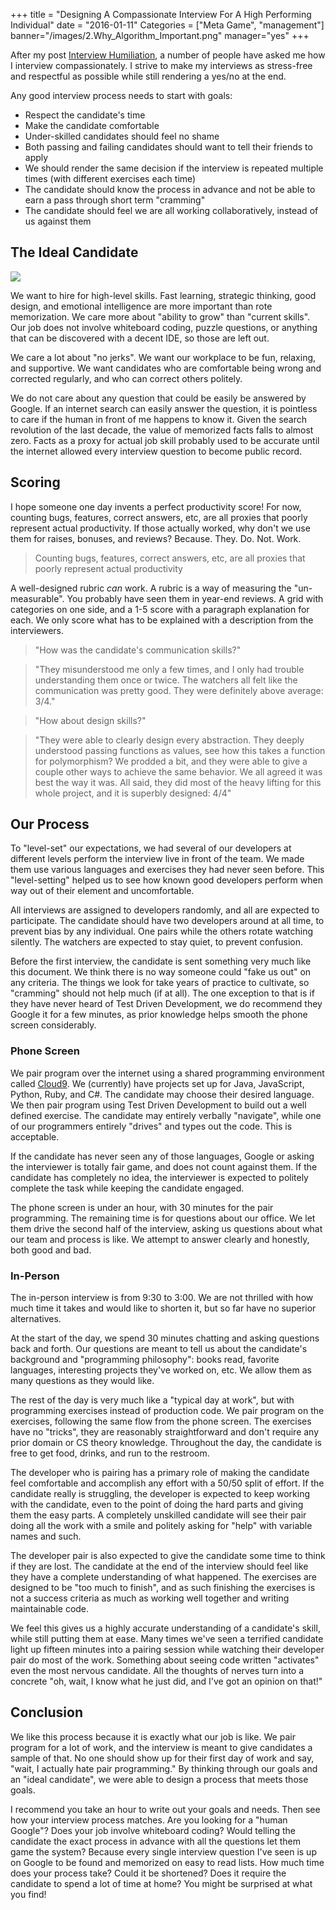 +++
title = "Designing A Compassionate Interview For A High Performing Individual"
date = "2016-01-11"
Categories = ["Meta Game", "management"]
banner="/images/2.Why_Algorithm_Important.png"
manager="yes"
+++

After my post [Interview Humiliation](http://deliberate-software.com/on-defeat/), a number of
people have asked me how I interview compassionately. I strive to make my interviews as
stress-free and respectful as possible while still rendering a yes/no at the end.

Any good interview process needs to start with goals:

  * Respect the candidate's time
  * Make the candidate comfortable
  * Under-skilled candidates should feel no shame
  * Both passing and failing candidates should want to tell their friends to
    apply
  * We should render the same decision if the interview is repeated multiple
    times (with different exercises each time)
  * The candidate should know the process in advance and not be able to earn a
    pass through short term "cramming"
  * The candidate should feel we are all working collaboratively, instead of us
    against them

## The Ideal Candidate

<img src="/images/whiteboards2.jpg"></img>

We want to hire for high-level skills. Fast learning, strategic thinking, good
design, and emotional intelligence are more important than rote memorization. We
care more about "ability to grow" than "current skills". Our job does not
involve whiteboard coding, puzzle questions, or anything that can be discovered
with a decent IDE, so those are left out.

We care a lot about "no jerks". We want our workplace to be fun, relaxing, and
supportive. We want candidates who are comfortable being wrong and corrected
regularly, and who can correct others politely.

We do not care about any question that could be easily be answered by Google. If
an internet search can easily answer the question, it is pointless to care if
the human in front of me happens to know it. Given the search revolution of the
last decade, the value of memorized facts falls to almost zero. Facts as a proxy
for actual job skill probably used to be accurate until the internet allowed
every interview question to become public record.

## Scoring

I hope someone one day invents a perfect productivity score! For now, counting
bugs, features, correct answers, etc, are all proxies that poorly represent
actual productivity. If those actually worked, why don't we use them for raises,
bonuses, and reviews? Because. They. Do. Not. Work.

> Counting bugs, features, correct answers, etc, are all proxies that poorly
> represent actual productivity

A well-designed rubric _can_ work. A rubric is a way of measuring the
"un-measurable". You probably have seen them in year-end reviews. A grid with
categories on one side, and a 1-5 score with a paragraph explanation for each.
We only score what has to be explained with a description from the interviewers.

> "How was the candidate's communication skills?"

> "They misunderstood me only a few times, and I only had trouble understanding
> them once or twice. The watchers all felt like the communication was pretty
> good. They were definitely above average: 3/4."

> "How about design skills?"

> "They were able to clearly design every abstraction. They deeply understood
> passing functions as values, see how this takes a function for polymorphism?
> We prodded a bit, and they were able to give a couple other ways to achieve
> the same behavior. We all agreed it was best the way it was. All said, they
> did most of the heavy lifting for this whole project, and it is superbly
> designed: 4/4"

## Our Process

To "level-set" our expectations, we had several of our developers at different
levels perform the interview live in front of the team. We made them use various
languages and exercises they had never seen before. This "level-setting" helped
us to see how known good developers perform when way out of their element and
uncomfortable.

All interviews are assigned to developers randomly, and all are expected to
participate. The candidate should have two developers around at all time, to
prevent bias by any individual. One pairs while the others rotate watching
silently. The watchers are expected to stay quiet, to prevent confusion.

Before the first interview, the candidate is sent something very much like this
document. We think there is no way someone could "fake us out" on any criteria.
The things we look for take years of practice to cultivate, so "cramming" should
not help much (if at all). The one exception to that is if they have never heard
of Test Driven Development, we do recommend they Google it for a few minutes, as
prior knowledge helps smooth the phone screen considerably.

### Phone Screen

We pair program over the internet using a shared programming environment called
[Cloud9](c9.io). We (currently) have projects set up for Java, JavaScript,
Python, Ruby, and C#. The candidate may choose their desired language. We then
pair program using Test Driven Development to build out a well defined exercise.
The candidate may entirely verbally "navigate", while one of our programmers
entirely "drives" and types out the code. This is acceptable.

If the candidate has never seen any of those languages, Google or asking the
interviewer is totally fair game, and does not count against them. If the
candidate has completely no idea, the interviewer is expected to politely
complete the task while keeping the candidate engaged.

The phone screen is under an hour, with 30 minutes for the pair programming.
The remaining time is for questions about our office. We let them drive the
second half of the interview, asking us questions about what our team and
process is like. We attempt to answer clearly and honestly, both good and bad.

### In-Person

The in-person interview is from 9:30 to 3:00. We are not thrilled with how much
time it takes and would like to shorten it, but so far have no superior
alternatives.

At the start of the day, we spend 30 minutes chatting and asking questions back
and forth. Our questions are meant to tell us about the candidate's background
and "programming philosophy": books read, favorite languages, interesting
projects they've worked on, etc. We allow them as many questions as they would
like.

The rest of the day is very much like a "typical day at work", but with
programming exercises instead of production code. We pair program on the
exercises, following the same flow from the phone screen. The exercises have no
"tricks", they are reasonably straightforward and don't require any prior domain
or CS theory knowledge. Throughout the day, the candidate is free to get food,
drinks, and run to the restroom.

The developer who is pairing has a primary role of making the candidate feel
comfortable and accomplish any effort with a 50/50 split of effort. If the
candidate really is struggling, the developer is expected to keep working with
the candidate, even to the point of doing the hard parts and giving them the
easy parts. A completely unskilled candidate will see their pair doing all the
work with a smile and politely asking for "help" with variable names and such.

The developer pair is also expected to give the candidate some time to think
if they are lost. The candidate at the end of the interview should feel like
they have a complete understanding of what happened. The exercises are
designed to be "too much to finish", and as such finishing the exercises is
not a success criteria as much as working well together and writing
maintainable code.

We feel this gives us a highly accurate understanding of a candidate's skill,
while still putting them at ease. Many times we've seen a terrified candidate
light up fifteen minutes into a pairing session while watching their developer
pair do most of the work. Something about seeing code written "activates" even
the most nervous candidate. All the thoughts of nerves turn into a concrete
"oh, wait, I know what he just did, and I've got an opinion on that!"

## Conclusion

We like this process because it is exactly what our job is like. We pair program
for a lot of work, and the interview is meant to give candidates a sample of
that. No one should show up for their first day of work and say, "wait, I
actually hate pair programming." By thinking through our goals and an "ideal
candidate", we were able to design a process that meets those goals.

I recommend you take an hour to write out your goals and needs. Then see how
your interview process matches. Are you looking for a "human Google"? Does your
job involve whiteboard coding? Would telling the candidate the exact process in
advance with all the questions let them game the system? Because every single
interview question I've seen is up on Google to be found and memorized on easy
to read lists. How much time does your process take? Could it be shortened? Does
it require the candidate to spend a lot of time at home? You might be surprised
at what you find!
